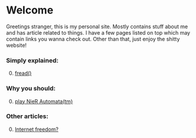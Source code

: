 # Welcome

Greetings stranger, this is my personal site. Mostly contains stuff about me and has article related to things. I have a few pages listed on top which may contain links you wanna check out. Other than that, just enjoy the shitty website!

### Simply explained:
0. [fread()](./fread.html)

### Why you should:
0. [play NieR Automata(tm)](./nier_automata.html)

### Other articles:
0. [Internet freedom?](./internet-freedom.html)
